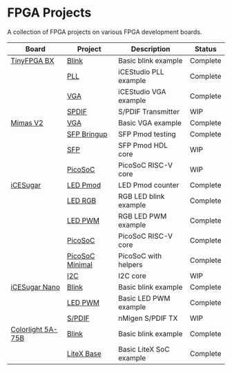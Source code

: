 # FPGA Projects
A collection of FPGA projects on various FPGA development boards.

| Board                                     | Project                                          | Description             | Status   |
|-------------------------------------------|--------------------------------------------------|-------------------------|----------|
| [TinyFPGA BX](https://git.io/JqHP9)       | [Blink](tinyfpga-bx/blink)                       | Basic blink example     | Complete |
|                                           | [PLL](tinyfpga-bx/pll)                           | iCEStudio PLL example   | Complete |
|                                           | [VGA](tinyfpga-bx/vga)                           | iCEStudio VGA example   | Complete |
|                                           | [SPDIF](tinyfpga-bx/spdif)                       | S/PDIF Transmitter      | WIP      |
| [Mimas V2](https://bit.ly/3bJLmcm)        | [VGA](mimas-v2/vga)                              | Basic VGA example       | Complete |
|                                           | [SFP Bringup](mimas-v2/sfp-bringup)              | SFP Pmod testing        | Complete |
|                                           | [SFP](mimas-v2/sfp)                              | SFP Pmod HDL core       | WIP      |
|                                           | [PicoSoC](mimas-v2/picosoc)                      | PicoSoC RISC-V core     | WIP      |
| [iCESugar](https://git.io/JqHPY)          | [LED Pmod](icesugar/led_pmod)                    | LED Pmod counter        | Complete |
|                                           | [LED RGB](icesugar/led_rgb)                      | RGB LED blink example   | Complete |
|                                           | [LED PWM](icesugar/led_pwm)                      | RGB LED PWM example     | Complete |
|                                           | [PicoSoC](icesugar/picosoc)                      | PicoSoC RISC-V core     | Complete |
|                                           | [PicoSoC Minimal](icesugar/picosoc-minimal)      | PicoSoC with helpers    | Complete |
|                                           | [I2C](icesugar/i2c)                              | I2C core                | WIP      |
| [iCESugar Nano](https://git.io/JqHiX)     | [Blink](icesugar-nano/blink)                     | Basic blink example     | Complete |
|                                           | [LED PWM](icesugar-nano/led_pwm)                 | Basic LED PWM example   | Complete |
|                                           | [S/PDIF](icesugar-nano/spdif)                    | nMigen S/PDIF TX        | WIP      |
| [Colorlight 5A-75B](https://git.io/Jc9iW) | [Blink](colorlight-5a-75b/blink)                 | Basic blink example     | Complete |
|                                           | [LiteX Base](colorlight-5a-75b/litex_base)       | Basic LiteX SoC example | Complete |
